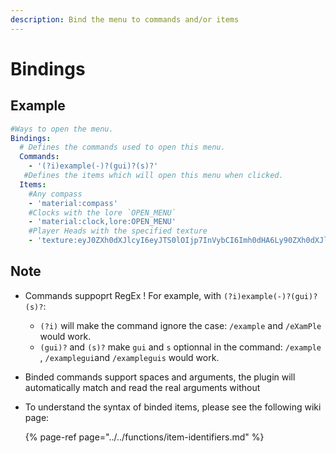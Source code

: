 ```yaml
---
description: Bind the menu to commands and/or items
---
```


# Bindings

## Example

```yaml
#Ways to open the menu. 
Bindings:
  # Defines the commands used to open this menu.
  Commands:
    - '(?i)example(-)?(gui)?(s)?'
   #Defines the items which will open this menu when clicked.
  Items:
    #Any compass
    - 'material:compass'
    #Clocks with the lore `OPEN_MENU` 
    - 'material:clock,lore:OPEN_MENU'
    #Player Heads with the specified texture
    - 'texture:eyJ0ZXh0dXJlcyI6eyJTS0lOIjp7InVybCI6Imh0dHA6Ly90ZXh0dXJlcy5taW5lY3JhZnQubmV0L3RleHR1cmUvNDRmNDUyZDk5OGVhYmFjNDY0MmM2YjBmZTVhOGY0ZTJlNjczZWRjYWUyYTZkZmQ5ZTZhMmU4NmU3ODZlZGFjMCJ9fX0='

```

## Note

* Commands suppoprt RegEx ! For example, with `(?i)example(-)?(gui)?(s)?`:
  * `(?i)` will make the command ignore the case: `/example` and `/eXamPle` would work.
  * `(gui)?` and `(s)?` make `gui` and `s` optionnal in the command: `/example` , `/examplegui`and `/exampleguis` would work.
* Binded commands support spaces and arguments, the plugin will automatically match and read the real arguments without 
* To understand the syntax of binded items, please see the following wiki page:

  {% page-ref page="../../functions/item-identifiers.md" %}



